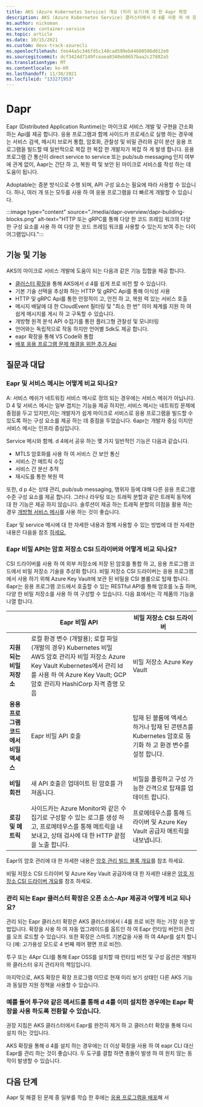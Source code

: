 ```yaml
---
title: AKS (Azure Kubernetes Service) 개요 (미리 보기)에 대 한 4apr 확장
description: AKS (Azure Kubernetes Service) 클러스터에서 d 4를 사용 하 여 응용 프로그램을 개발 하는 방법에 대해 자세히 알아보세요.
ms.author: nickoman
ms.service: container-service
ms.topic: article
ms.date: 10/15/2021
ms.custom: devx-track-azurecli
ms.openlocfilehash: fee44a5c346fd5c148cad599eb44680506d012e0
ms.sourcegitcommit: dcf3424d7149fceaea0340eb0657baa2c27882a5
ms.translationtype: MT
ms.contentlocale: ko-KR
ms.lasthandoff: 11/30/2021
ms.locfileid: "133271953"
---
```

# <a name="dapr"></a>Dapr

Eapr (Distributed Application Runtime)는 마이크로 서비스 개발 및 구현을 간소화 하는 Api를 제공 합니다. 응용 프로그램과 함께 사이드카 프로세스로 실행 하는 경우에는 서비스 검색, 메시지 브로커 통합, 암호화, 관찰성 및 비밀 관리와 같이 분산 응용 프로그램을 빌드할 때 일반적으로 복잡 한 복잡 한 개발자가 복잡 하 게 발생 합니다. 응용 프로그램 간 통신이 direct service to service 또는 pub/sub messaging 인지 여부에 관계 없이, Aapr는 간단 하 고, 복원 력 및 보안 된 마이크로 서비스를 작성 하는 데 도움이 됩니다.

Adoptable는 증분 방식으로 수행 되며, API 구성 요소는 필요에 따라 사용할 수 있습니다. 하나, 여러 개 또는 모두를 사용 하 여 응용 프로그램을 더 빠르게 개발할 수 있습니다.

:::image type="content" source="./media/dapr-overview/dapr-building-blocks.png" alt-text="HTTP 또는 gRPC를 통해 다양 한 코드 프레임 워크의 다양 한 구성 요소를 사용 하 여 다양 한 코드 프레임 워크를 사용할 수 있는지 보여 주는 다이어그램입니다.":::

## <a name="capabilities-and-features"></a>기능 및 기능

AKS의 마이크로 서비스 개발에 도움이 되는 다음과 같은 기능 집합을 제공 합니다.

* [클러스터 확장][cluster-extensions]을 통해 AKS에서 d 4를 쉽게 프로 비전 할 수 있습니다.
* 기본 기술 선택을 추상화 하는 HTTP 및 gRPC Api를 통해 이식성 사용
* HTTP 및 gRPC Api를 통한 안정적이 고, 안전 하 고, 복원 력 있는 서비스 호출
* 메시지 배달에 대 한 CloudEvent 필터링 및 "최소 한 번" 의미 체계를 지원 하 여 쉽게 메시지를 게시 하 고 구독할 수 있습니다.
* 개방형 원격 분석 API 수집기를 통한 플러그형 관찰성 및 모니터링
* 언어와는 독립적으로 작동 하지만 언어별 Sdk도 제공 합니다.
* eapr 확장을 통해 VS Code와 통합
* [배포 응용 프로그램 문제 해결을 위한 추가 Api][dapr-blocks]

## <a name="frequently-asked-questions"></a>질문과 대답

### <a name="how-do-dapr-and-service-meshes-compare"></a>Eapr 및 서비스 메시는 어떻게 비교 되나요?

A: 서비스 메쉬가 네트워킹 서비스 메시로 정의 되는 경우에는 서비스 메쉬가 아닙니다. D 4 및 서비스 메시는 일부 겹치는 기능을 제공 하지만, 서비스 메시는 네트워킹 문제에 중점을 두고 있지만,이는 개발자가 쉽게 마이크로 서비스로 응용 프로그램을 빌드할 수 있도록 하는 구성 요소를 제공 하는 데 중점을 두었습니다. 6apr는 개발자 중심 이지만 서비스 메시는 인프라 중심입니다.  

Service 메시와 함께. d 4에서 공유 하는 몇 가지 일반적인 기능은 다음과 같습니다.

* MTLS 암호화를 사용 하 여 서비스 간 보안 통신
* 서비스 간 메트릭 수집
* 서비스 간 분산 추적
* 재시도를 통한 복원 력

또한, d p 4는 상태 관리, pub/sub messaging, 행위자 등에 대해 다른 응용 프로그램 수준 구성 요소를 제공 합니다. 그러나 라우팅 또는 트래픽 분할과 같은 트래픽 동작에 대 한 기능은 제공 하지 않습니다. 솔루션이 제공 하는 트래픽 분할의 이점을 활용 하는 경우 [개방형 서비스 메시][osm-docs]를 사용 하는 것이 좋습니다.  

Eapr 및 service 메시에 대 한 자세한 내용과 함께 사용할 수 있는 방법에 대 한 자세한 내용은 다음을 참조 [하세요.][dapr-docs]

### <a name="how-does-the-dapr-secrets-api-compare-to-the-secrets-store-csi-driver"></a>Eapr 비밀 API는 암호 저장소 CSI 드라이버와 어떻게 비교 되나요?

CSI 드라이버를 사용 하 여 외부 저장소에 저장 된 암호를 통합 하 고, 응용 프로그램 코드에서 비밀 저장소 기술을 추상화 합니다. 비밀 저장소 CSI 드라이버는 응용 프로그램에서 사용 하기 위해 Azure Key Vault에 보관 된 비밀을 CSI 볼륨으로 탑재 합니다. 6apr는 응용 프로그램 코드에서 호출할 수 있는 RESTful API를 통해 암호를 노출 하며, 다양 한 비밀 저장소를 사용 하 여 구성할 수 있습니다. 다음 표에서는 각 제품의 기능을 나열 합니다.

| | Eapr 비밀 API | 비밀 저장소 CSI 드라이버 |
| --- | --- | ---|
| **지원 되는 비밀 저장소** | 로컬 환경 변수 (개발용); 로컬 파일 (개발의 경우) Kubernetes 비밀 AWS 암호 관리자 비밀 저장소 Azure Key Vault Kubernetes에서 관리 Id를 사용 하 여 Azure Key Vault; GCP 암호 관리자 HashiCorp 자격 증명 모음 | 비밀 저장소 Azure Key Vault|
| **응용 프로그램 코드에서 비밀 액세스** | Eapr 비밀 API 호출 | 탑재 된 볼륨에 액세스 하거나 탑재 된 콘텐츠를 Kubernetes 암호로 동기화 하 고 환경 변수를 설정 합니다. |
| **비밀 회전** | 새 API 호출은 업데이트 된 암호를 가져옵니다. | 비밀을 폴링하고 구성 가능한 간격으로 탑재를 업데이트 합니다. |
| **로깅 및 메트릭** | 사이드카는 Azure Monitor와 같은 수집기로 구성할 수 있는 로그를 생성 하 고, 프로메테우스를 통해 메트릭을 내보내고, 상태 검사에 대 한 HTTP 끝점을 노출 합니다. | 프로메테우스를 통해 드라이버 및 Azure Key Vault 공급자 메트릭을 내보냅니다. |

Eapr의 암호 관리에 대 한 자세한 내용은 [암호 관리 빌드 블록 개요][dapr-secrets-block]를 참조 하세요.

비밀 저장소 CSI 드라이버 및 Azure Key Vault 공급자에 대 한 자세한 내용은 [암호 저장소 CSI 드라이버 개요][csi-secrets-store]를 참조 하세요.

### <a name="how-does-the-managed-dapr-cluster-extension-compare-to-the-open-source-dapr-offering"></a>관리 되는 Eapr 클러스터 확장은 오픈 소스-Apr 제공과 어떻게 비교 되나요?

관리 되는 Eapr 클러스터 확장은 AKS 클러스터에서 i 4를 프로 비전 하는 가장 쉬운 방법입니다. 확장을 사용 하 여 자동 업그레이드를 옵트인 하 여 Eapr 런타임 버전의 관리를 오프 로드할 수 있습니다. 또한 확장은 스마트 기본값을 사용 하 여 4Apr를 설치 합니다 (예: 고가용성 모드로 4 번째 제어 평면 프로 비전).

투구 또는 4Apr CLI를 통해 Eapr OSS를 설치할 때 런타임 버전 및 구성 옵션은 개발자와 클러스터 유지 관리자의 책임입니다.  

마지막으로, AKS 확장은 확장 프로그램 이므로 현재 미리 보기 상태인 다른 AKS 기능과 동일한 지원 정책을 사용할 수 있습니다.

### <a name="how-can-i-switch-to-using-the-dapr-extension-if-ive-already-installed-dapr-via-a-method-such-as-helm"></a>예를 들어 투구와 같은 메서드를 통해 d 4를 이미 설치한 경우에는 Eapr 확장을 사용 하도록 전환할 수 있습니다.

권장 지침은 AKS 클러스터에서 Eapr를 완전히 제거 하 고 클러스터 확장을 통해 다시 설치 하는 것입니다.  

AKS 확장을 통해 d 4를 설치 하는 경우에는 더 이상 확장을 사용 하 여 eapr CLI 대신 Eapr를 관리 하는 것이 좋습니다. 두 도구를 결합 하면 충돌이 발생 하 여 원치 않는 동작이 발생할 수 있습니다.

## <a name="next-steps"></a>다음 단계

Aapr 및 해결 된 문제 중 일부를 학습 한 후에는 [응용 프로그램을 배포][dapr-quickstart]해 서

<!-- Links Internal -->
[csi-secrets-store]: ./csi-secrets-store-driver.md
[osm-docs]: ./open-service-mesh-about.md
[cluster-extensions]: ./cluster-extensions.md
[dapr-quickstart]: ./quickstart-dapr.md

<!-- Links External -->
[dapr-docs]: https://docs.dapr.io/
[dapr-blocks]: https://docs.dapr.io/concepts/building-blocks-concept/
[dapr-secrets-block]: https://docs.dapr.io/developing-applications/building-blocks/secrets/secrets-overview/